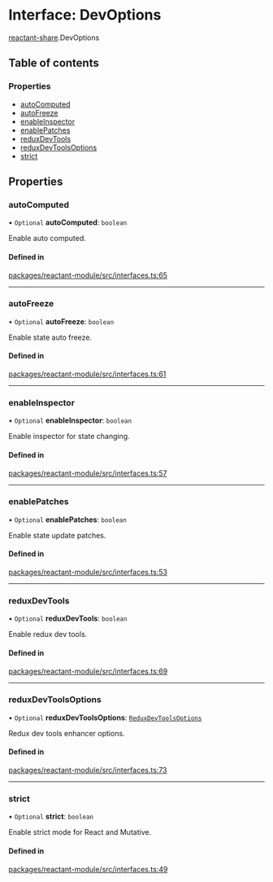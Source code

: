 # Interface: DevOptions

[reactant-share](../modules/reactant_share.md).DevOptions

## Table of contents

### Properties

- [autoComputed](reactant_share.DevOptions.md#autocomputed)
- [autoFreeze](reactant_share.DevOptions.md#autofreeze)
- [enableInspector](reactant_share.DevOptions.md#enableinspector)
- [enablePatches](reactant_share.DevOptions.md#enablepatches)
- [reduxDevTools](reactant_share.DevOptions.md#reduxdevtools)
- [reduxDevToolsOptions](reactant_share.DevOptions.md#reduxdevtoolsoptions)
- [strict](reactant_share.DevOptions.md#strict)

## Properties

### autoComputed

• `Optional` **autoComputed**: `boolean`

Enable auto computed.

#### Defined in

[packages/reactant-module/src/interfaces.ts:65](https://github.com/unadlib/reactant/blob/f66dad8a/packages/reactant-module/src/interfaces.ts#L65)

___

### autoFreeze

• `Optional` **autoFreeze**: `boolean`

Enable state auto freeze.

#### Defined in

[packages/reactant-module/src/interfaces.ts:61](https://github.com/unadlib/reactant/blob/f66dad8a/packages/reactant-module/src/interfaces.ts#L61)

___

### enableInspector

• `Optional` **enableInspector**: `boolean`

Enable inspector for state changing.

#### Defined in

[packages/reactant-module/src/interfaces.ts:57](https://github.com/unadlib/reactant/blob/f66dad8a/packages/reactant-module/src/interfaces.ts#L57)

___

### enablePatches

• `Optional` **enablePatches**: `boolean`

Enable state update patches.

#### Defined in

[packages/reactant-module/src/interfaces.ts:53](https://github.com/unadlib/reactant/blob/f66dad8a/packages/reactant-module/src/interfaces.ts#L53)

___

### reduxDevTools

• `Optional` **reduxDevTools**: `boolean`

Enable redux dev tools.

#### Defined in

[packages/reactant-module/src/interfaces.ts:69](https://github.com/unadlib/reactant/blob/f66dad8a/packages/reactant-module/src/interfaces.ts#L69)

___

### reduxDevToolsOptions

• `Optional` **reduxDevToolsOptions**: [`ReduxDevToolsOptions`](../modules/reactant_share.md#reduxdevtoolsoptions)

Redux dev tools enhancer options.

#### Defined in

[packages/reactant-module/src/interfaces.ts:73](https://github.com/unadlib/reactant/blob/f66dad8a/packages/reactant-module/src/interfaces.ts#L73)

___

### strict

• `Optional` **strict**: `boolean`

Enable strict mode for React and Mutative.

#### Defined in

[packages/reactant-module/src/interfaces.ts:49](https://github.com/unadlib/reactant/blob/f66dad8a/packages/reactant-module/src/interfaces.ts#L49)
